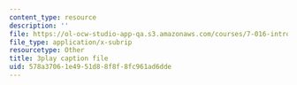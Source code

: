 ```yaml
---
content_type: resource
description: ''
file: https://ol-ocw-studio-app-qa.s3.amazonaws.com/courses/7-016-introductory-biology-fall-2018/578a37061e4951d88f8f8fc961ad6dde_E8BihX2hGss.vtt
file_type: application/x-subrip
resourcetype: Other
title: 3play caption file
uid: 578a3706-1e49-51d8-8f8f-8fc961ad6dde
---
```

